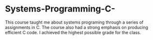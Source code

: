 # Systems-Programming-C-
This course taught me about systems programing through a series of assignments in C. The course also had a strong emphasis on producing efficient C code. I achieved the highest possible grade for the class. 
